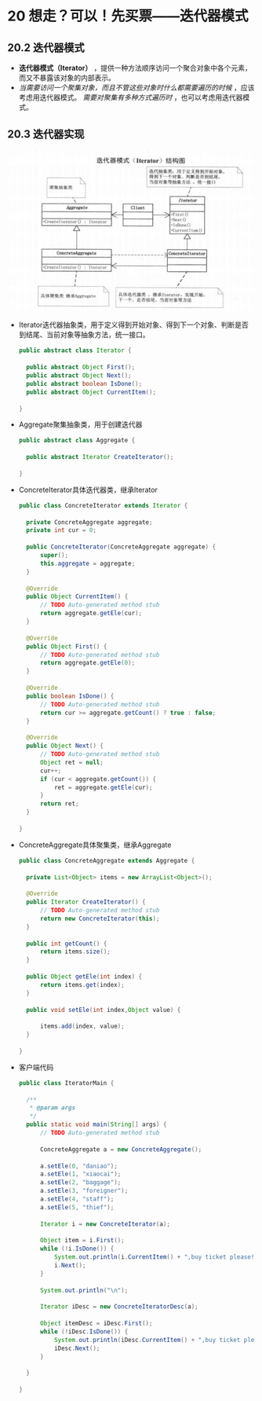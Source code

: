 # 20 想走？可以！先买票——迭代器模式

## 20.2 迭代器模式

- **迭代器模式（Iterator）** ，提供一种方法顺序访问一个聚合对象中各个元素，而又不暴露该对象的内部表示。
- *当需要访问一个聚集对象，而且不管这些对象时什么都需要遍历的时候* ，应该考虑用迭代器模式。 *需要对聚集有多种方式遍历时* ，也可以考虑用迭代器模式。

## 20.3 迭代器实现

  ![dp20-3](/assets/dp20-3.jpg)

- Iterator迭代器抽象类，用于定义得到开始对象、得到下一个对象、判断是否到结尾、当前对象等抽象方法，统一接口。

  ```java
  public abstract class Iterator {

  	public abstract Object First();
  	public abstract Object Next();
  	public abstract boolean IsDone();
  	public abstract Object CurrentItem();

  }
  ```

- Aggregate聚集抽象类，用于创建迭代器

  ```java
  public abstract class Aggregate {

  	public abstract Iterator CreateIterator();

  }
  ```

- ConcreteIterator具体迭代器类，继承Iterator

  ```java
  public class ConcreteIterator extends Iterator {

  	private ConcreteAggregate aggregate;
  	private int cur = 0;

  	public ConcreteIterator(ConcreteAggregate aggregate) {
  		super();
  		this.aggregate = aggregate;
  	}

  	@Override
  	public Object CurrentItem() {
  		// TODO Auto-generated method stub
  		return aggregate.getEle(cur);
  	}

  	@Override
  	public Object First() {
  		// TODO Auto-generated method stub
  		return aggregate.getEle(0);
  	}

  	@Override
  	public boolean IsDone() {
  		// TODO Auto-generated method stub
  		return cur >= aggregate.getCount() ? true : false;
  	}

  	@Override
  	public Object Next() {
  		// TODO Auto-generated method stub
  		Object ret = null;
  		cur++;
  		if (cur < aggregate.getCount()) {
  			ret = aggregate.getEle(cur);
  		}
  		return ret;
  	}

  }
  ```

- ConcreteAggregate具体聚集类，继承Aggregate

  ```java
  public class ConcreteAggregate extends Aggregate {

  	private List<Object> items = new ArrayList<Object>();

  	@Override
  	public Iterator CreateIterator() {
  		// TODO Auto-generated method stub
  		return new ConcreteIterator(this);
  	}

  	public int getCount() {
  		return items.size();
  	}

  	public Object getEle(int index) {
  		return items.get(index);
  	}

  	public void setEle(int index,Object value) {

  		items.add(index, value);
  	}

  }
  ```

- 客户端代码

  ```java
  public class IteratorMain {

  	/**
  	 * @param args
  	 */
  	public static void main(String[] args) {
  		// TODO Auto-generated method stub

  		ConcreteAggregate a = new ConcreteAggregate();

  		a.setEle(0, "daniao");
  		a.setEle(1, "xiaocai");
  		a.setEle(2, "baggage");
  		a.setEle(3, "foreigner");
  		a.setEle(4, "staff");
  		a.setEle(5, "thief");

  		Iterator i = new ConcreteIterator(a);

  		Object item = i.First();
  		while (!i.IsDone()) {
  			System.out.println(i.CurrentItem() + ",buy ticket please!");
  			i.Next();
  		}

  		System.out.println("\n");

  		Iterator iDesc = new ConcreteIteratorDesc(a);

  		Object itemDesc = iDesc.First();
  		while (!iDesc.IsDone()) {
  			System.out.println(iDesc.CurrentItem() + ",buy ticket please!");
  			iDesc.Next();
  		}

  	}

  }
  ```

